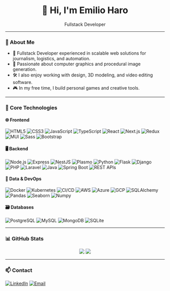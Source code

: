 <h1 align="center">👋 Hi, I'm Emilio Haro</h1>
<p align="center"> Fullstack Developer</p>

---

### 💼 About Me

- 🔧 Fullstack Developer experienced in scalable web solutions for journalism, logistics, and automation.
- 🎨 Passionate about computer graphics and procedural image generation.
- 🛠 I also enjoy working with design, 3D modeling, and video editing software.
- 🎮 In my free time, I build personal games and creative tools.

---

### 🧰 Core Technologies

#### 🌐 Frontend
![HTML5](https://img.shields.io/badge/HTML5-E34F26?logo=html5&logoColor=white&style=flat)
![CSS3](https://img.shields.io/badge/CSS3-1572B6?logo=css3&logoColor=white&style=flat)
![JavaScript](https://img.shields.io/badge/JavaScript-F7DF1E?logo=javascript&logoColor=black&style=flat)
![TypeScript](https://img.shields.io/badge/TypeScript-007ACC?logo=typescript&logoColor=white&style=flat)
![React](https://img.shields.io/badge/React-61DAFB?logo=react&logoColor=black&style=flat)
![Next.js](https://img.shields.io/badge/Next.js-000000?logo=next.js&logoColor=white&style=flat)
![Redux](https://img.shields.io/badge/Redux-593D88?logo=redux&logoColor=white&style=flat)
![MUI](https://img.shields.io/badge/MUI-007FFF?logo=mui&logoColor=white&style=flat)
![Sass](https://img.shields.io/badge/Sass-CC6699?logo=sass&logoColor=white&style=flat)
![Bootstrap](https://img.shields.io/badge/Bootstrap-563D7C?logo=bootstrap&logoColor=white&style=flat)

#### 🖥 Backend
![Node.js](https://img.shields.io/badge/Node.js-43853D?logo=node.js&logoColor=white&style=flat)
![Express](https://img.shields.io/badge/Express.js-404D59?logo=express&logoColor=white&style=flat)
![NestJS](https://img.shields.io/badge/NestJS-E0234E?logo=nestjs&logoColor=white&style=flat)
![Plasmo](https://img.shields.io/badge/Plasmo-000000?logo=googlechrome&logoColor=white&style=flat)
![Python](https://img.shields.io/badge/Python-3776AB?logo=python&logoColor=white&style=flat)
![Flask](https://img.shields.io/badge/Flask-000000?logo=flask&logoColor=white&style=flat)
![Django](https://img.shields.io/badge/Django-092E20?logo=django&logoColor=white&style=flat)
![PHP](https://img.shields.io/badge/PHP-777BB4?logo=php&logoColor=white&style=flat)
![Laravel](https://img.shields.io/badge/Laravel-FF2D20?logo=laravel&logoColor=white&style=flat)
![Java](https://img.shields.io/badge/Java-ED8B00?logo=java&logoColor=white&style=flat)
![Spring Boot](https://img.shields.io/badge/Spring_Boot-6DB33F?logo=springboot&logoColor=white&style=flat)
![REST APIs](https://img.shields.io/badge/REST-API-blue?style=flat)

#### 🧪 Data & DevOps
![Docker](https://img.shields.io/badge/Docker-2496ED?logo=docker&logoColor=white&style=flat)
![Kubernetes](https://img.shields.io/badge/Kubernetes-326CE5?logo=kubernetes&logoColor=white&style=flat)
![CI/CD](https://img.shields.io/badge/CI/CD-0062A3?logo=azuredevops&logoColor=white&style=flat)
![AWS](https://img.shields.io/badge/AWS-232F3E?logo=amazonaws&logoColor=white&style=flat)
![Azure](https://img.shields.io/badge/Azure-0078D4?logo=microsoftazure&logoColor=white&style=flat)
![GCP](https://img.shields.io/badge/GCP-4285F4?logo=googlecloud&logoColor=white&style=flat)
![SQLAlchemy](https://img.shields.io/badge/SQLAlchemy-CCA344?style=flat)
![Pandas](https://img.shields.io/badge/Pandas-150458?logo=pandas&logoColor=white&style=flat)
![Seaborn](https://img.shields.io/badge/Seaborn-2E3F61?style=flat)
![Numpy](https://img.shields.io/badge/Numpy-013243?logo=numpy&logoColor=white&style=flat)

#### 🗃 Databases
![PostgreSQL](https://img.shields.io/badge/PostgreSQL-336791?logo=postgresql&logoColor=white&style=flat)
![MySQL](https://img.shields.io/badge/MySQL-4479A1?logo=mysql&logoColor=white&style=flat)
![MongoDB](https://img.shields.io/badge/MongoDB-47A248?logo=mongodb&logoColor=white&style=flat)
![SQLite](https://img.shields.io/badge/SQLite-003B57?logo=sqlite&logoColor=white&style=flat)

---

### 📊 GitHub Stats

<p align="center">
  <img src="https://github-readme-stats.vercel.app/api?username=ermsharo&show_icons=true&theme=default&hide_border=true" />
  <img src="https://github-readme-stats.vercel.app/api/top-langs/?username=ermsharo&layout=compact&hide_border=true" />
</p>

---

### 📫 Contact

[![LinkedIn](https://img.shields.io/badge/LinkedIn-0A66C2?logo=linkedin&logoColor=white&style=for-the-badge)](https://www.linkedin.com/in/emilio-haro-294206a0/)
[![Email](https://img.shields.io/badge/Gmail-D14836?logo=gmail&logoColor=white&style=for-the-badge)](mailto:ermsharo@gmail.com)
